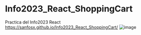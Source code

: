 # Info2023_React_ShoppingCart
Practica del Info2023 React 
https://sanfosx.github.io/Info2023_React_ShoppingCart/
![image](https://github.com/sanfosx/Info2023_React_ShoppingCart/assets/13973142/07b7a8a0-6312-4e5b-bee2-e2d869dc0303)
